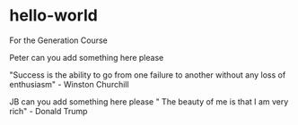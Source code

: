 # hello-world
For the Generation Course

Peter can you add something here please

"Success is the ability to go from one failure to another without any loss of enthusiasm" - Winston Churchill

JB can you add something here please
" The beauty of me is that I am very rich" - Donald Trump
